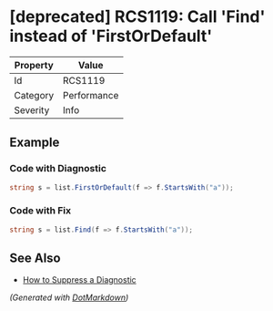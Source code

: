 # \[deprecated\] RCS1119: Call 'Find' instead of 'FirstOrDefault'

| Property | Value       |
| -------- | ----------- |
| Id       | RCS1119     |
| Category | Performance |
| Severity | Info        |

## Example

### Code with Diagnostic

```csharp
string s = list.FirstOrDefault(f => f.StartsWith("a"));
```

### Code with Fix

```csharp
string s = list.Find(f => f.StartsWith("a"));
```

## See Also

* [How to Suppress a Diagnostic](../HowToConfigureAnalyzers.md#how-to-suppress-a-diagnostic)


*\(Generated with [DotMarkdown](http://github.com/JosefPihrt/DotMarkdown)\)*